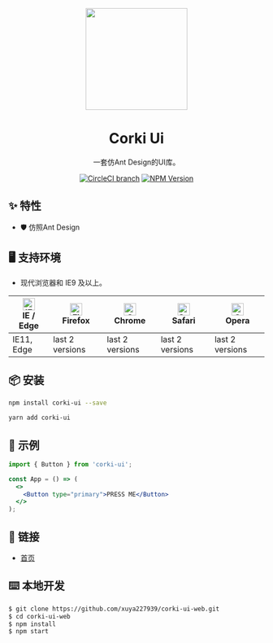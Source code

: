<p align="center">
    <a href="https://downfuture.com">
        <img width="200" src="https://sight-world.oss-cn-hangzhou.aliyuncs.com/images/favicon.png">
    </a>
</p>

<h1 align="center">Corki Ui</h1>

<div align="center">

一套仿Ant Design的UI库。

[![CircleCI branch](https://img.shields.io/badge/build-passing-brightgreen)](https://circleci.com/gh/xuya227939/corki-ui-web) [![NPM Version](https://img.shields.io/badge/npm-1.9.2-blue)](https://www.npmjs.com/package/corki-ui)

</div>

## ✨ 特性
- 🛡 仿照Ant Design

## 🖥 支持环境

- 现代浏览器和 IE9 及以上。

| [<img src="https://raw.githubusercontent.com/alrra/browser-logos/master/src/edge/edge_48x48.png" alt="IE / Edge" width="24px" height="24px" />](http://godban.github.io/browsers-support-badges/)</br>IE / Edge | [<img src="https://raw.githubusercontent.com/alrra/browser-logos/master/src/firefox/firefox_48x48.png" alt="Firefox" width="24px" height="24px" />](http://godban.github.io/browsers-support-badges/)</br>Firefox | [<img src="https://raw.githubusercontent.com/alrra/browser-logos/master/src/chrome/chrome_48x48.png" alt="Chrome" width="24px" height="24px" />](http://godban.github.io/browsers-support-badges/)</br>Chrome | [<img src="https://raw.githubusercontent.com/alrra/browser-logos/master/src/safari/safari_48x48.png" alt="Safari" width="24px" height="24px" />](http://godban.github.io/browsers-support-badges/)</br>Safari | [<img src="https://raw.githubusercontent.com/alrra/browser-logos/master/src/opera/opera_48x48.png" alt="Opera" width="24px" height="24px" />](http://godban.github.io/browsers-support-badges/)</br>Opera |
| --- | --- | --- | --- | --- |
| IE11, Edge | last 2 versions | last 2 versions | last 2 versions | last 2 versions |

## 📦 安装

```bash
npm install corki-ui --save
```

```bash
yarn add corki-ui
```

## 🔨 示例

````jsx
import { Button } from 'corki-ui';

const App = () => (
  <>
    <Button type="primary">PRESS ME</Button>
  </>
);
````

## 🔗 链接

- [首页](https://downfuture.com)

## ⌨️ 本地开发

```bash
$ git clone https://github.com/xuya227939/corki-ui-web.git
$ cd corki-ui-web
$ npm install
$ npm start
```
